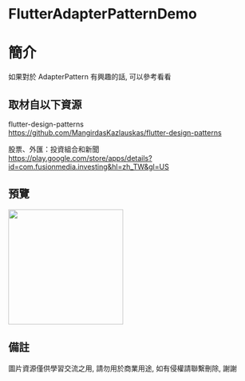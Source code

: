 # FlutterAdapterPatternDemo

簡介
==================================
如果對於 AdapterPattern 有興趣的話, 可以參考看看                                 

取材自以下資源
--------
flutter-design-patterns                                                                 
https://github.com/MangirdasKazlauskas/flutter-design-patterns     
                  		
股票、外匯：投資組合和新聞                                                                 
https://play.google.com/store/apps/details?id=com.fusionmedia.investing&hl=zh_TW&gl=US     

預覽
--------
<p align="left">
  <img src="https://i.imgur.com/gFWmgwZ.png" height="230"/>
</p> 

備註
--------
圖片資源僅供學習交流之用, 請勿用於商業用途, 如有侵權請聯繫刪除, 謝謝
